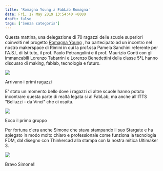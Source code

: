 ```yaml
---
title: 'Romagna Young a FabLab Romagna'
date: Fri, 17 May 2019 13:54:40 +0000
draft: false
tags: ['Senza categoria']
---
```


Questa mattina, una delegazione di 70 ragazzi delle scuole superiori coinvolti nel progetto [Romagna Young](https://www.romagna.camcom.it/orientamento-alternanza-e-placement/alternanza-scuola-lavoro/romagna-young-costruttori-di-futuro/lanciato-il-progetto-romagna-young-costruttori-di-futuro/index.htm?ID_D=6177) , ha partecipato ad un incontro nel nostro makerspace di Rimini in cui la prof.ssa Pamela Sanchini referente per l'A.S.L di Istituto, il prof. Paolo Petrangolini e il prof. Maurizio Conti con gli immancabili Lorenzo Tabarrini e Lorenzo Benedettini della classe 5°L hanno discusso di making, fablab, tecnologia e futuro.

![](https://fablabromagna.org/wp-content/uploads/2019/05/IMG_1103-1024x768.jpg)

Arrivano i primi ragazzi

E' stato un momento bello dove i ragazzi di altre scuole hanno potuto incontrare questa parte di realtà legata si al FabLab, ma anche all'ITTS "Belluzzi - da Vinci" che ci ospita.

![](https://fablabromagna.org/wp-content/uploads/2019/05/IMG_1104-1024x768.jpg)

Ecco il primo gruppo

Per fortuna c'era anche Simone che stava stampando il suo Stargate e ha spiegato in modo molto chiaro e professionale come funziona la tecnologia FDM, dal disegno con Thinkercad alla stampa con la nostra mitica Ultimaker 3.

![](https://fablabromagna.org/wp-content/uploads/2019/05/IMG_1105-1024x768.jpg)

Bravo Simone!!